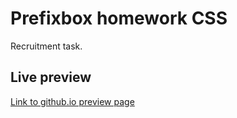 # Prefixbox homework CSS

Recruitment task.

## Live preview

[Link to github.io preview page](https://tomaszrybacki.github.io/Prefixbox-CSS/)
